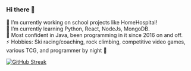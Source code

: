 ### Hi there 👋

🔭 I’m currently working on school projects like HomeHospital!  
🌱 I’m currently learning Python, React, NodeJs, MongoDB.  
💬 Most confident in Java, been programming in it since 2016 on and off.  
⚡ Hobbies: Ski racing/coaching, rock climbing, competitive video games, various TCG, and programmer by night 🦉  

[![GitHub Streak](https://github-readme-streak-stats.herokuapp.com/?user=liamandaidan)](https://git.io/streak-stats)


